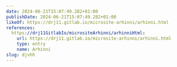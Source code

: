 ```yaml
---
date: 2024-06-21T15:07:49.282+01:00
publishDate: 2024-06-21T15:07:49.282+01:00
likeOf: https://drj11.gitlab.io/microsite-arhinni/arhinni.html
references:
  https://drj11GitlabIo/micrositeArhinni/arhinniHtml:
    url: https://drj11.gitlab.io/microsite-arhinni/arhinni.html
    type: entry
    name: Arhinni
slug: djvhh
---
```

